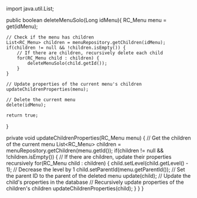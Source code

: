 import java.util.List;

public boolean deleteMenuSolo(Long idMenu){
    RC_Menu menu = get(idMenu);

    // Check if the menu has children
    List<RC_Menu> children = menuRepository.getChildren(idMenu);
    if(children != null && !children.isEmpty()) {
        // If there are children, recursively delete each child
        for(RC_Menu child : children) {
            deleteMenuSolo(child.getId());
        }
    }

    // Update properties of the current menu's children
    updateChildrenProperties(menu);

    // Delete the current menu
    delete(idMenu);

    return true;
}

private void updateChildrenProperties(RC_Menu menu) {
    // Get the children of the current menu
    List<RC_Menu> children = menuRepository.getChildren(menu.getId());
    if(children != null && !children.isEmpty()) {
        // If there are children, update their properties recursively
        for(RC_Menu child : children) {
            child.setLevel(child.getLevel() - 1);  // Decrease the level by 1
            child.setParentId(menu.getParentId()); // Set the parent ID to the parent of the deleted menu
            update(child); // Update the child's properties in the database
            // Recursively update properties of the children's children
            updateChildrenProperties(child);
        }
    }
}
